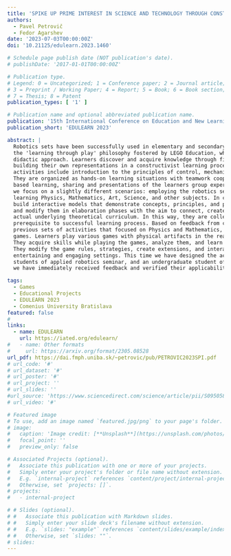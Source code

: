 ```yaml
---
title: 'SPIKE UP PRIME INTEREST IN SCIENCE AND TECHNOLOGY THROUGH CONSTRUCTIONIST GAMES'
authors:
  - Pavel Petrovič
  - Fedor Agarshev
date: '2023-07-03T00:00:00Z'
doi: '10.21125/edulearn.2023.1460'

# Schedule page publish date (NOT publication's date).
# publishDate: '2017-01-01T00:00:00Z'

# Publication type.
# Legend: 0 = Uncategorized; 1 = Conference paper; 2 = Journal article;
# 3 = Preprint / Working Paper; 4 = Report; 5 = Book; 6 = Book section;
# 7 = Thesis; 8 = Patent
publication_types: [ '1' ]

# Publication name and optional abbreviated publication name.
publication: '15th International Conference on Education and New Learning Technologies'
publication_short: 'EDULEARN 2023'

abstract: |
  Robotics sets have been successfully used in elementary and secondary schools in conformance with
  the 'learning through play' philosophy fostered by LEGO Education, while utilizing the Constructionism
  didactic approach. Learners discover and acquire knowledge through first-hand tangible experiences,
  building their own representations in a constructivist learning process. Usual pedagogical goals of the
  activities include introduction to the principles of control, mechanics, programming, and robotics [1].
  They are organized as hands-on learning situations with teamwork cooperation of learners, project-
  based learning, sharing and presentations of the learners group experiences. Arriving from this tradition,
  we focus on a slightly different scenarios: employing the robotics sets and the named approaches when
  learning Physics, Mathematics, Art, Science, and other subjects. In carefully designed projects, learners
  build interactive models that demonstrate concepts, principles, and phenomena, perform experiments,
  and modify them in elaboration phases with the aim to connect, create associations and links to the
  actual underlying theoretical curriculum. In this way, they are collecting practical experiences which are
  prerequisite to successful learning process. Based on feedback from children, we continue upon two
  previous sets of activities that focused on Physics and Mathematics, this time with projects built around
  games. Learners play various games with physical artifacts in the real-world - with the models they build.
  They acquire skills while playing the games, analyze them, and learn about the underlying principles.
  They modify the game rules, strategies, create extensions, and interact with each other in an
  entertaining and engaging settings. This time we have designed the activities together with the children,
  students of applied robotics seminar, and an undergraduate student of Applied Informatics. In this way,
  we have immediately received feedback and verified their applicability and feasibility.

tags:
  - Games
  - Educational Projects
  - EDULEARN 2023
  - Comenius University Bratislava
featured: false
#
links:
  - name: EDULEARN
    url: https://iated.org/edulearn/
#   - name: Other formats
#     url: https://arxiv.org/format/2305.08528
url_pdf: https://dai.fmph.uniba.sk/~petrovic/pub/PETROVIC2023SPI.pdf
# url_code: '#'
# url_dataset: '#'
# url_poster: '#'
# url_project: ''
# url_slides: ''
#url_source: 'https://www.sciencedirect.com/science/article/pii/S0950584923002240'
# url_video: '#'

# Featured image
# To use, add an image named `featured.jpg/png` to your page's folder.
# image:
#   caption: 'Image credit: [**Unsplash**](https://unsplash.com/photos/s9CC2SKySJM)'
#   focal_point: ''
#   preview_only: false

# Associated Projects (optional).
#   Associate this publication with one or more of your projects.
#   Simply enter your project's folder or file name without extension.
#   E.g. `internal-project` references `content/project/internal-project/index.md`.
#   Otherwise, set `projects: []`.
# projects:
#   - internal-project

# # Slides (optional).
# #   Associate this publication with Markdown slides.
# #   Simply enter your slide deck's filename without extension.
# #   E.g. `slides: "example"` references `content/slides/example/index.md`.
# #   Otherwise, set `slides: ""`.
# slides:
---
```

